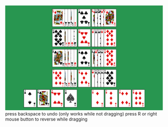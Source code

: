 ![Screenshot](screenshot.png)
press backspace to undo (only works while not dragging)
press R or right mouse button to reverse while dragging
